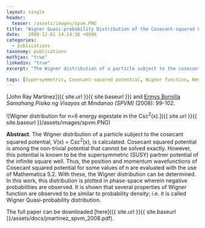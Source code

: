 ```yaml
---
layout: single
header:
  teaser: /assets/images/spvm.PNG
title: "Wigner Quasi-probability Distribution of the Cosecant-squared Potential Well"
date:   2008-12-01 14:14:36 +0800
categories: 
  - publications
taxonomy: publications
mathjax: "true"
linkedin: "true"
excerpt: "The Wigner distribution of a particle subject to the cosecant squared potential is calculated. It is shown that several properties of Wigner function are observed to be similar to probability density; i.e. it is called Wigner Quasi-probability distribution."

tags: [Supersymmetric, Cosecant-squared potential, Wigner function, Negative probabilities, Probability density]
---
```

[John Ray Martinez]({{ site.url }}{{ site.baseurl }}) and [Ermys Bornilla](https://www.linkedin.com/in/ermys-bornilla-28b664108/)<br/>
*Samahang Pisika ng Visayas at Mindanao (SPVM)* (2008): 99-102.<br/>

![Wigner distribution for n=6 energy eigestate in the Csc<sup>2</sup>(x).]({{ site.url }}{{ site.baseurl }}/assets/images/spvm.PNG)

**Abstract**. The Wigner distribution of a particle subject to the cosecant squared potential, V(x) = Csc<sup>2</sup>(x), is calculated. Cosecant squared potential is among the non-trivial potential that cannot be solved exactly. However, this potential is known to be the supersymmetric (SUSY) partner potential of the infinite square well. Thus, the position and momentum wavefunctions of Cosecant squared potential for some values of n are evaluated with the use of Mathematica 5.2. With these, the Wigner distribution can be determined. In this work, this distribution is plotted in phase-space wherein negative probabilities are observed. It is shown that several properties of Wigner function are observed to be similar to probability density; i.e. it is called Wigner Quasi-probability distribution.

The full paper can be downloaded [here]({{ site.url }}{{ site.baseurl }}/assets/docs/jmartinez_spvm_2008.pdf).